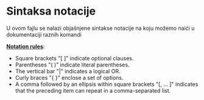 # Sintaksa notacije
U ovom fajlu se nalazi objašnjene sintakse notacije na koju možemo naići u dokumentaciji raznih komandi  
  
[**Notation rules**](https://cloud.google.com/bigquery/docs/reference/standard-sql/query-syntax): 
* Square brackets "[ ]" indicate optional clauses.
* Parentheses "( )" indicate literal parentheses.
* The vertical bar "|" indicates a logical OR.
* Curly braces "{ }" enclose a set of options.
* A comma followed by an ellipsis within square brackets "[, ... ]" indicates that the preceding item can repeat in a comma-separated list.
